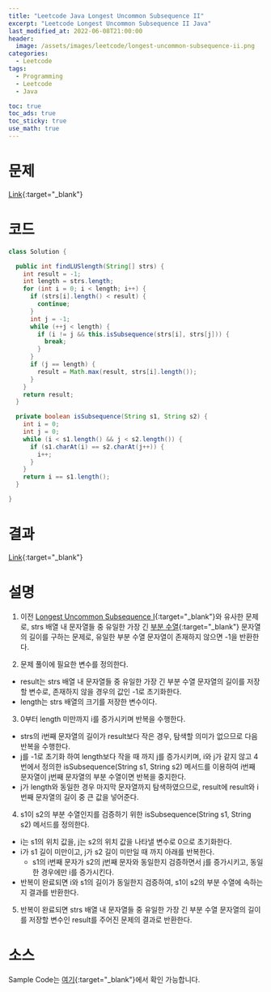 ```yaml
---
title: "Leetcode Java Longest Uncommon Subsequence II"
excerpt: "Leetcode Longest Uncommon Subsequence II Java"
last_modified_at: 2022-06-08T21:00:00
header:
  image: /assets/images/leetcode/longest-uncommon-subsequence-ii.png
categories:
  - Leetcode
tags:
  - Programming
  - Leetcode
  - Java

toc: true
toc_ads: true
toc_sticky: true
use_math: true
---
```

# 문제
[Link](https://leetcode.com/problems/longest-uncommon-subsequence-ii/){:target="_blank"}

# 코드
```java
class Solution {

  public int findLUSlength(String[] strs) {
    int result = -1;
    int length = strs.length;
    for (int i = 0; i < length; i++) {
      if (strs[i].length() < result) {
        continue;
      }
      int j = -1;
      while (++j < length) {
        if (i != j && this.isSubsequence(strs[i], strs[j])) {
          break;
        }
      }
      if (j == length) {
        result = Math.max(result, strs[i].length());
      }
    }
    return result;
  }

  private boolean isSubsequence(String s1, String s2) {
    int i = 0;
    int j = 0;
    while (i < s1.length() && j < s2.length()) {
      if (s1.charAt(i) == s2.charAt(j++)) {
        i++;
      }
    }
    return i == s1.length();
  }

}
```

# 결과
[Link](https://leetcode.com/submissions/detail/717257423/){:target="_blank"}

# 설명
1. 이전 [Longest Uncommon Subsequence I](../longest-uncommon-subsequence-i){:target="_blank"}와 유사한 문제로, strs 배열 내 문자열들 중 유일한 가장 긴 [부분 수열](https://en.wikipedia.org/wiki/Subsequence){:target="_blank"} 문자열의 길이를 구하는 문제로, 유일한 부분 수열 문자열이 존재하지 않으면 -1을 반환한다.

2. 문제 풀이에 필요한 변수를 정의한다.
- result는 strs 배열 내 문자열들 중 유일한 가장 긴 부분 수열 문자열의 길이를 저장할 변수로, 존재하지 않을 경우의 값인 -1로 초기화한다.
- length는 strs 배열의 크기를 저장한 변수이다.

3. 0부터 length 미만까지 i를 증가시키며 반복을 수행한다.
- strs의 i번째 문자열의 길이가 result보다 작은 경우, 탐색할 의미가 없으므로 다음 반복을 수행한다.
- j를 -1로 초기화 하여 length보다 작을 때 까지 j를 증가시키며, i와 j가 같지 않고 4번에서 정의한 isSubsequence(String s1, String s2) 메서드를 이용하여 i번째 문자열이 j번째 문자열의 부분 수열이면 반복을 중지한다.
- j가 length와 동일한 경우 마지막 문자열까지 탐색하였으므로, result에 result와 i번째 문자열의 길이 중 큰 값을 넣어준다.

4. s1이 s2의 부분 수열인지를 검증하기 위한 isSubsequence(String s1, String s2) 메서드를 정의한다.
- i는 s1의 위치 값을, j는 s2의 위치 값을 나타낼 변수로 0으로 초기화한다.
- i가 s1 길이 미만이고, j가 s2 길이 미만일 때 까지 아래를 반복한다.
  - s1의 i번째 문자가 s2의 j번째 문자와 동일한지 검증하면서 j를 증가시키고, 동일한 경우에만 i를 증가시킨다.
- 반복이 완료되면 i와 s1의 길이가 동일한지 검증하여, s1이 s2의 부분 수열에 속하는지 결과를 반환한다.

5. 반복이 완료되면 strs 배열 내 문자열들 중 유일한 가장 긴 부분 수열 문자열의 길이를 저장할 변수인 result를 주어진 문제의 결과로 반환한다.

# 소스
Sample Code는 [여기](https://github.com/GracefulSoul/leetcode/blob/master/src/main/java/gracefulsoul/problems/LongestUncommonSubsequenceII.java){:target="_blank"}에서 확인 가능합니다.